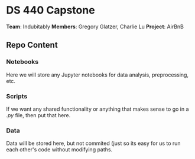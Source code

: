 # DS 440 Capstone
__Team__: Indubitably
__Members__: Gregory Glatzer, Charlie Lu
__Project__: AirBnB

## Repo Content

### Notebooks

Here we will store any Jupyter notebooks for data analysis, preprocessing, etc.

### Scripts

If we want any shared functionality or anything that makes sense to go in a *.py* file, then put that here.

### Data

Data will be stored here, but not commited (just so its easy for us to run each other's code without modifying paths.
